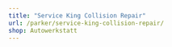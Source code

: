 ```yaml
---
title: "Service King Collision Repair"
url: /parker/service-king-collision-repair/
shop: Autowerkstatt
---
```


